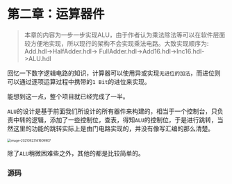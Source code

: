 # 第二章：运算器件

> 本章的内容为一步一步实现ALU，由于作者认为乘法除法等可以在软件层面较方便地实现，所以现行的架构不会实现乘法电路。大致实现顺序为: Add.hdl->HalfAdder.hdl-> FullAdder.hdl->Add16.hdl->Inc16.hdl->ALU.hdl

回忆一下数字逻辑电路的知识，计算器可以使用异或实现`无进位的加法`，而进位则可以通过逐项运算过程中携带的`1 Bit`的进位来实现。

能想到这一点，整个项目就已经完成了一半。

`ALU`的设计是基于前面我们所设计的所有器件来构建的，相当于一个控制台，只负责中转的逻辑，添加了一些控制位，查表，得知`ALU`的控制位，于是进行跳转，当然这里的功能的跳转实际上是由门电路实现的，并没有像写汇编的那么清楚。

<img src="/Users/wocaibujiaoquanmei/iCloud 云盘（归档）/GitHub/nand2tetris/Images/ALU.png" alt="image-20210923141609907" style="zoom:50%;" />

除了`ALU`稍微困难些之外，其他的都是比较简单的。

### 源码